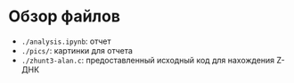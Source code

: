 # Обзор файлов

- `./analysis.ipynb`: отчет
- `./pics/`: картинки для отчета
- `./zhunt3-alan.c`: предоставленный исходный код для нахождения Z-ДНК